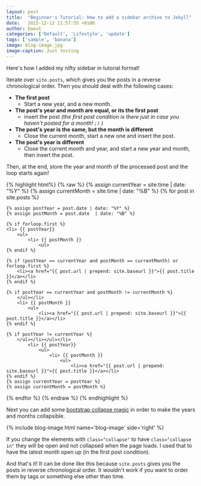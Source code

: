 ```yaml
---
layout: post
title:  "Beginner's Tutorial: How to add a sidebar archive to Jekyll"
date:   2015-12-12 11:57:55 +0100
author: Ewout
categories: ['Default', 'Lifestyle', 'update']
tags: ['sample', 'banana']
image: blog-image.jpg
image-caption: Just testing
---
```


Here's how I added my nifty sidebar in tutorial format!

Iterate over `site.posts`, which gives you the posts in a reverse chronological order. Then you should
deal with the following cases:

 - **The first post** 
   - Start a new year, and a new month.
 - **The post's year and month are equal, or its the first post**
   - insert the post *(the first post condition is there just in case you haven't posted for a month! `;)` )*
 - **The post's year is the same, but the month is different**
   - Close the current month, start a new one and insert the post.
 - **The post's year is different**
   - Close the current month and year, and start a new year and month, then insert the post.
<!--more-->
Then, at the end, store the year and month of the processed post and the loop starts again!

{% highlight html%}
{% raw %}
{% assign currentYear = site.time | date: "%Y" %}
{% assign currentMonth = site.time | date: "%B" %}
{% for post in site.posts %}
    
    {% assign postYear = post.date | date: "%Y" %}
    {% assign postMonth = post.date  | date: "%B" %}
    
    {% if forloop.first %}
    <li> {{ postYear}}
        <ul>
            <li> {{ postMonth }}
                <ul>
    {% endif %}
    
    {% if (postYear == currentYear and postMonth == currentMonth) or forloop.first %}
        <li><a href="{{ post.url | prepend: site.baseurl }}">{{ post.title }}</a></li>
    {% endif %}
    
    {% if postYear == currentYear and postMonth != currentMonth %}
        </ul></li>
        <li> {{ postMonth }}
            <ul>
                <li><a href="{{ post.url | prepend: site.baseurl }}">{{ post.title }}</a></li>
    {% endif %}
    
    {% if postYear != currentYear %}
        </ul></li></ul></li>
            <li> {{ postYear}}
                <ul>
                    <li> {{ postMonth }}
                        <ul>
                            <li><a href="{{ post.url | prepend: site.baseurl }}">{{ post.title }}</a></li>
    {% endif %}
    {% assign currentYear = postYear %}
    {% assign currentMonth = postMonth %}
{% endfor %}
{% endraw %}
{% endhighlight %}

Next you can add some [bootstrap collapse magic](http://getbootstrap.com/javascript/#collapse) in order to make the years and months collapsible.

{% include blog-image.html name='blog-image' side='right' %} 

If you change the elements with `class="collapse"` to have `class="collapse in"` they will
be open and not collapsed when the page loads. I used that to have the latest month open up (in the first post condition).
 
And that's it! It can be done like this because `site.posts` gives you the posts in reverse chronological order. It wouldn't work if you want to 
order them by tags or something else other than time.
